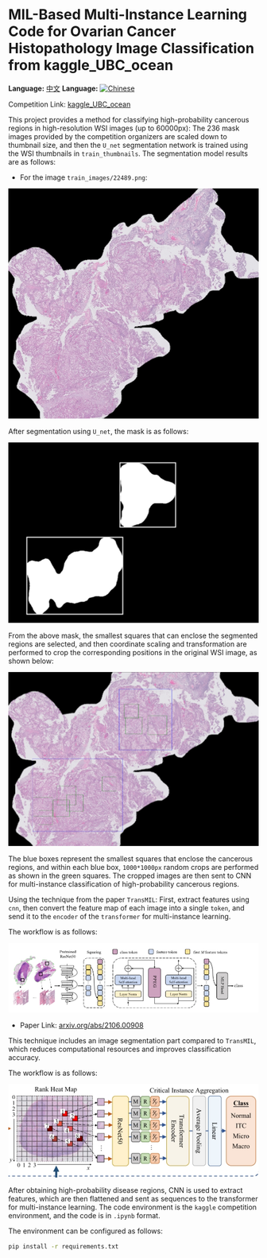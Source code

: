 # MIL-Based Multi-Instance Learning Code for Ovarian Cancer Histopathology Image Classification from kaggle_UBC_ocean

**Language:** [中文](readme_cn.md)
**Language:** [![Chinese](https://img.shields.io/badge/Language-中文-blue)](readme_cn.md)

Competition Link: [kaggle_UBC_ocean](https://www.kaggle.com/competitions/UBC-OCEAN)

This project provides a method for classifying high-probability cancerous regions in high-resolution WSI images (up to 60000px):
The 236 mask images provided by the competition organizers are scaled down to thumbnail size, and then the `U_net` segmentation network is trained using the WSI thumbnails in `train_thumbnails`. The segmentation model results are as follows:

- For the image `train_images/22489.png`:

![Original Image](kaggle_UBC-OCEAN-MIL/oring.png)

  After segmentation using `U_net`, the mask is as follows:

![Segmentation Mask](kaggle_UBC-OCEAN-MIL/mask.png)

  From the above mask, the smallest squares that can enclose the segmented regions are selected, and then coordinate scaling and transformation are performed to crop the corresponding positions in the original WSI image, as shown below:

![Cropped Image](kaggle_UBC-OCEAN-MIL/WSI_crop.png)

  The blue boxes represent the smallest squares that enclose the cancerous regions, and within each blue box, `1000*1000px` random crops are performed as shown in the green squares. The cropped images are then sent to CNN for multi-instance classification of high-probability cancerous regions.

Using the technique from the paper `TransMIL`: First, extract features using `cnn`, then convert the feature map of each image into a single `token`, and send it to the `encoder` of the `transformer` for multi-instance learning.

The workflow is as follows:

![Workflow](kaggle_UBC-OCEAN-MIL/paper1.png)

- Paper Link: [arxiv.org/abs/2106.00908](https://arxiv.org/abs/2106.00908)

This technique includes an image segmentation part compared to `TransMIL`, which reduces computational resources and improves classification accuracy.

The workflow is as follows:

![Diagram](kaggle_UBC-OCEAN-MIL/paper2.png)

After obtaining high-probability disease regions, CNN is used to extract features, which are then flattened and sent as sequences to the transformer for multi-instance learning. The code environment is the `kaggle` competition environment, and the code is in `.ipynb` format.

The environment can be configured as follows:
```bash
pip install -r requirements.txt
